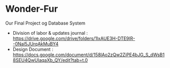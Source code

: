 # Wonder-Fur
Our Final Project og Database System
- Division of labor & updates journal : https://drive.google.com/drive/folders/1IxAUE3H-DTE9lR--0Nal5JUrqAkMuBY4
- Design Document : https://docs.google.com/document/d/158lAo2zQw2ZiPE4bJG_S_dWsB18SEU4QwUIaqaXb_QY/edit?tab=t.0

